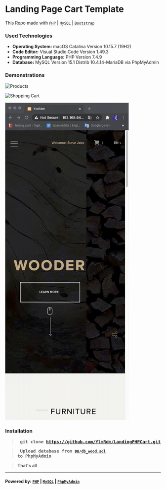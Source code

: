 # Landing Page Cart Template
This Repo made with [`PHP`](https://www.php.net/) | [`MySQL`](https://www.mysql.com/) | [`Bootstrap`](https://getbootstrap.com/)

### Used Technologies
- **Operating System:** macOS Catalina Version 10.15.7 (19H2)
- **Code Editor:** Visual Studio Code Version 1.49.3
- **Programming Language:** PHP Version 7.4.9
- **Database:** MySQL Version 15.1 Distrib 10.4.14-MariaDB via PhpMyAdmin

### Demonstrations
![Products](https://github.com/YlmRdm/LandingPHPcart/blob/main/img/gif/LandingPHPcart.gif=250x250)

![Shopping Cart](https://github.com/YlmRdm/LandingPHPCart/blob/main/img/gif/LandingPHPCart2.gif=250x250)

![Responsive View](https://github.com/YlmRdm/LandingPHPCart/blob/main/img/gif/LandingPHPCart3.gif)


### Installation
> **<pre> git clone https://github.com/YlmRdm/LandingPHPCart.git </pre>**

> **<pre> Upload database from [`DB/db_wood.sql`](https://github.com/YlmRdm/LandingPHPCart/tree/main/DB) to PhpMyAdmin </pre>**

> **That's all** </p>

---
#### Powered by: [`PHP`](https://www.php.net/) | [`MySQL`](https://www.mysql.com/) | [`PhpMyAdmin`](https://www.phpmyadmin.net/)
